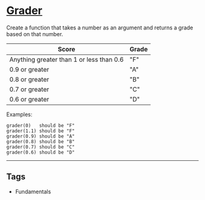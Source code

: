 # [Grader](https://www.codewars.com/kata/53d16bd82578b1fb5b00128c)

Create a function that takes a number as an argument and returns a grade based on that number.

| Score                                    | Grade |
| ---------------------------------------- | ----- |
| Anything greater than 1 or less than 0.6 | "F"   |
| 0.9 or greater                           | "A"   |
| 0.8 or greater                           | "B"   |
| 0.7 or greater                           | "C"   |
| 0.6 or greater                           | "D"   |

Examples:

```
grader(0)   should be "F"
grader(1.1) should be "F"
grader(0.9) should be "A"
grader(0.8) should be "B"
grader(0.7) should be "C"
grader(0.6) should be "D"
```

---

## Tags

- Fundamentals
